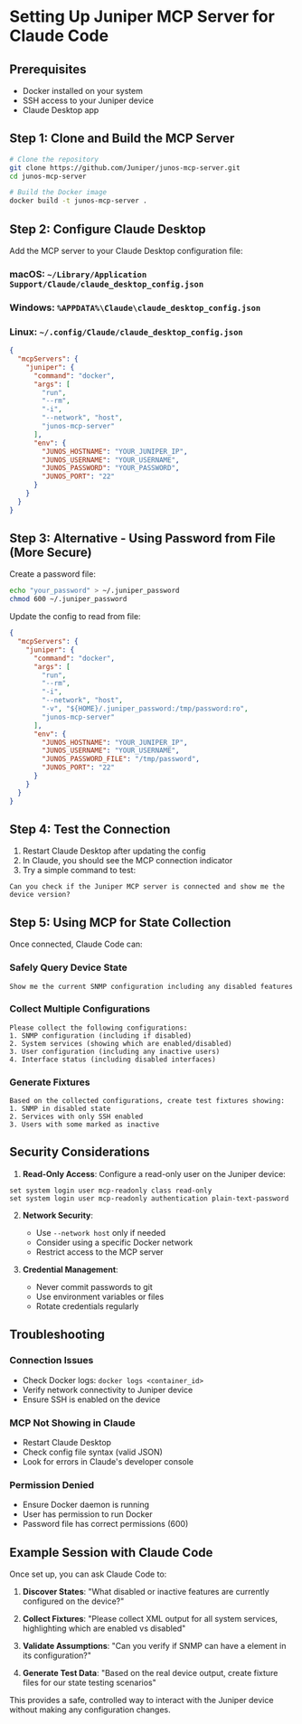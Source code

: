 # Setting Up Juniper MCP Server for Claude Code

## Prerequisites
- Docker installed on your system
- SSH access to your Juniper device
- Claude Desktop app

## Step 1: Clone and Build the MCP Server

```bash
# Clone the repository
git clone https://github.com/Juniper/junos-mcp-server.git
cd junos-mcp-server

# Build the Docker image
docker build -t junos-mcp-server .
```

## Step 2: Configure Claude Desktop

Add the MCP server to your Claude Desktop configuration file:

### macOS: `~/Library/Application Support/Claude/claude_desktop_config.json`
### Windows: `%APPDATA%\Claude\claude_desktop_config.json`
### Linux: `~/.config/Claude/claude_desktop_config.json`

```json
{
  "mcpServers": {
    "juniper": {
      "command": "docker",
      "args": [
        "run",
        "--rm",
        "-i",
        "--network", "host",
        "junos-mcp-server"
      ],
      "env": {
        "JUNOS_HOSTNAME": "YOUR_JUNIPER_IP",
        "JUNOS_USERNAME": "YOUR_USERNAME",
        "JUNOS_PASSWORD": "YOUR_PASSWORD",
        "JUNOS_PORT": "22"
      }
    }
  }
}
```

## Step 3: Alternative - Using Password from File (More Secure)

Create a password file:
```bash
echo "your_password" > ~/.juniper_password
chmod 600 ~/.juniper_password
```

Update the config to read from file:
```json
{
  "mcpServers": {
    "juniper": {
      "command": "docker",
      "args": [
        "run",
        "--rm",
        "-i",
        "--network", "host",
        "-v", "${HOME}/.juniper_password:/tmp/password:ro",
        "junos-mcp-server"
      ],
      "env": {
        "JUNOS_HOSTNAME": "YOUR_JUNIPER_IP",
        "JUNOS_USERNAME": "YOUR_USERNAME",
        "JUNOS_PASSWORD_FILE": "/tmp/password",
        "JUNOS_PORT": "22"
      }
    }
  }
}
```

## Step 4: Test the Connection

1. Restart Claude Desktop after updating the config
2. In Claude, you should see the MCP connection indicator
3. Try a simple command to test:

```
Can you check if the Juniper MCP server is connected and show me the device version?
```

## Step 5: Using MCP for State Collection

Once connected, Claude Code can:

### Safely Query Device State
```
Show me the current SNMP configuration including any disabled features
```

### Collect Multiple Configurations
```
Please collect the following configurations:
1. SNMP configuration (including if disabled)
2. System services (showing which are enabled/disabled)
3. User configuration (including any inactive users)
4. Interface status (including disabled interfaces)
```

### Generate Fixtures
```
Based on the collected configurations, create test fixtures showing:
1. SNMP in disabled state
2. Services with only SSH enabled
3. Users with some marked as inactive
```

## Security Considerations

1. **Read-Only Access**: Configure a read-only user on the Juniper device:
```junos
set system login user mcp-readonly class read-only
set system login user mcp-readonly authentication plain-text-password
```

2. **Network Security**: 
   - Use `--network host` only if needed
   - Consider using a specific Docker network
   - Restrict access to the MCP server

3. **Credential Management**:
   - Never commit passwords to git
   - Use environment variables or files
   - Rotate credentials regularly

## Troubleshooting

### Connection Issues
- Check Docker logs: `docker logs <container_id>`
- Verify network connectivity to Juniper device
- Ensure SSH is enabled on the device

### MCP Not Showing in Claude
- Restart Claude Desktop
- Check config file syntax (valid JSON)
- Look for errors in Claude's developer console

### Permission Denied
- Ensure Docker daemon is running
- User has permission to run Docker
- Password file has correct permissions (600)

## Example Session with Claude Code

Once set up, you can ask Claude Code to:

1. **Discover States**: "What disabled or inactive features are currently configured on the device?"

2. **Collect Fixtures**: "Please collect XML output for all system services, highlighting which are enabled vs disabled"

3. **Validate Assumptions**: "Can you verify if SNMP can have a <disable/> element in its configuration?"

4. **Generate Test Data**: "Based on the real device output, create fixture files for our state testing scenarios"

This provides a safe, controlled way to interact with the Juniper device without making any configuration changes.